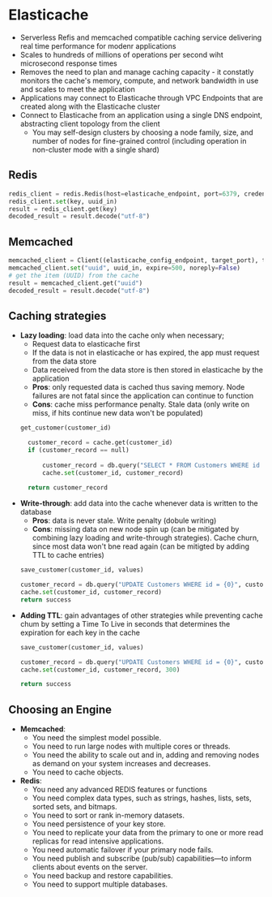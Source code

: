# Elasticache
* Serverless Refis and memcached compatible caching service delivering real time performance for modenr applications
* Scales to hundreds of millions of operations per second wiht microsecond response times
* Removes the need to plan and manage caching capacity - it constatly monitors the cache's memory, compute, and network bandwidth in use and scales to meet the application
* Applications may connect to Elasticache through VPC Endpoints that are created along with the Elasticache cluster
* Connect to Elasticache from an application using a single DNS endpoint, abstracting client topology from the client
  * You may self-design clusters by choosing a node family, size, and number of nodes for fine-grained control (including operation in non-cluster mode with a single shard)
  
## Redis
```python
redis_client = redis.Redis(host=elasticache_endpoint, port=6379, credential_provider=creds_provider, ssl=True, ssl_cert_reqs="none")
redis_client.set(key, uuid_in)
result = redis_client.get(key)
decoded_result = result.decode("utf-8")
```

## Memcached
```python
memcached_client = Client((elasticache_config_endpoint, target_port), tls_context=context)
memcached_client.set("uuid", uuid_in, expire=500, noreply=False)
# get the item (UUID) from the cache
result = memcached_client.get("uuid")
decoded_result = result.decode("utf-8")
```

## Caching strategies
* **Lazy loading**: load data into the cache only when necessary;
  * Request data to elasticache first
  * If the data is not in elasticache or has expired, the app must request from the data store
  * Data received from the data store is then stored in elasticache by the application
  * **Pros**: only requested data is cached thus saving memory. Node failures are not fatal since the application can continue to function
  * **Cons**: cache miss performance penalty. Stale data (only write on miss, if hits continue new data won't be populated)
  ```python
  get_customer(customer_id)

    customer_record = cache.get(customer_id)
    if (customer_record == null)
    
        customer_record = db.query("SELECT * FROM Customers WHERE id = {0}", customer_id)
        cache.set(customer_id, customer_record)
    
    return customer_record
  ```
* **Write-through**: add data into the cache whenever data is written to the database
  * **Pros**: data is never stale. Write penalty (dobule writing)
  * **Cons**: missing data on new node spin up (can be mitigated by combining lazy loading and write-through strategies). Cache churn, since most data won't bne read again (can be mitigted by adding TTL to cache entries)
  ```python
  save_customer(customer_id, values)

  customer_record = db.query("UPDATE Customers WHERE id = {0}", customer_id, values)
  cache.set(customer_id, customer_record)
  return success
  ```
* **Adding TTL**: gain advantages of other strategies while preventing  cache chum by setting a Time To Live in seconds that determines the expiration for each key in the cache
  ```python
  save_customer(customer_id, values)

  customer_record = db.query("UPDATE Customers WHERE id = {0}", customer_id, values)
  cache.set(customer_id, customer_record, 300)

  return success
  ```

## Choosing an Engine

* **Memcached**: 
  * You need the simplest model possible.
  * You need to run large nodes with multiple cores or threads.
  * You need the ability to scale out and in, adding and removing nodes as demand on your system increases and decreases.
  * You need to cache objects.
* **Redis**:
  * You need any advanced REDIS features or functions
  * You need complex data types, such as strings, hashes, lists, sets, sorted sets, and bitmaps.
  * You need to sort or rank in-memory datasets.
  * You need persistence of your key store.
  * You need to replicate your data from the primary to one or more read replicas for read intensive applications.
  * You need automatic failover if your primary node fails.
  * You need publish and subscribe (pub/sub) capabilities—to inform clients about events on the server.
  * You need backup and restore capabilities.
  * You need to support multiple databases.